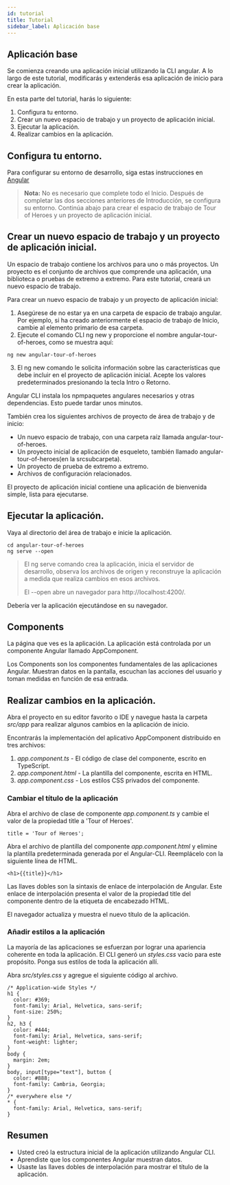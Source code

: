 ```yaml
---
id: tutorial
title: Tutorial
sidebar_label: Aplicación base
---
```


## Aplicación base

Se comienza creando una aplicación inicial utilizando la CLI angular. A lo largo de este tutorial, modificarás y extenderás esa aplicación de inicio para crear la aplicación.

En esta parte del tutorial, harás lo siguiente:

1.  Configura tu entorno.
2.  Crear un nuevo espacio de trabajo y un proyecto de aplicación inicial.
3.  Ejecutar la aplicación.
4.  Realizar cambios en la aplicación.

## Configura tu entorno.

Para configurar su entorno de desarrollo, siga estas instrucciones en [Angular](instalacion)
> **Nota:** No es necesario que complete todo el Inicio. Después de completar las dos secciones anteriores de Introducción, se configura su entorno. Continúa abajo para crear el espacio de trabajo de Tour of Heroes y un proyecto de aplicación inicial.

## Crear un nuevo espacio de trabajo y un proyecto de aplicación inicial.

Un espacio de trabajo contiene los archivos para uno o más proyectos. Un proyecto es el conjunto de archivos que comprende una aplicación, una biblioteca o pruebas de extremo a extremo. Para este tutorial, creará un nuevo espacio de trabajo.

Para crear un nuevo espacio de trabajo y un proyecto de aplicación inicial:

1.  Asegúrese de no estar ya en una carpeta de espacio de trabajo angular. Por ejemplo, si ha creado anteriormente el espacio de trabajo de Inicio, cambie al elemento primario de esa carpeta.
2.  Ejecute el comando CLI ng new y proporcione el nombre angular-tour-of-heroes, como se muestra aquí:
```
ng new angular-tour-of-heroes
```
3.  El ng new comando le solicita información sobre las características que debe incluir en el proyecto de aplicación inicial. Acepte los valores predeterminados presionando la tecla Intro o Retorno.

Angular CLI instala los npmpaquetes angulares necesarios y otras dependencias. Esto puede tardar unos minutos.

También crea los siguientes archivos de proyecto de área de trabajo y de inicio:

- Un nuevo espacio de trabajo, con una carpeta raíz llamada angular-tour-of-heroes.
- Un proyecto inicial de aplicación de esqueleto, también llamado angular-tour-of-heroes(en la srcsubcarpeta).
- Un proyecto de prueba de extremo a extremo.
- Archivos de configuración relacionados.

El proyecto de aplicación inicial contiene una aplicación de bienvenida simple, lista para ejecutarse.

## Ejecutar la aplicación.

Vaya al directorio del área de trabajo e inicie la aplicación.

```
cd angular-tour-of-heroes
ng serve --open
```
> El ng serve comando crea la aplicación, inicia el servidor de desarrollo, observa los archivos de origen y reconstruye la aplicación a medida que realiza cambios en esos archivos.
> 
> El --open abre un navegador para http://localhost:4200/.

Debería ver la aplicación ejecutándose en su navegador.

## Components

La página que ves es la aplicación. La aplicación está controlada por un componente Angular llamado AppComponent.

Los Components son los componentes fundamentales de las aplicaciones Angular. Muestran datos en la pantalla, escuchan las acciones del usuario y toman medidas en función de esa entrada.

## Realizar cambios en la aplicación.

Abra el proyecto en su editor favorito o IDE y navegue hasta la carpeta *src/app* para realizar algunos cambios en la aplicación de inicio.

Encontrarás la implementación del aplicativo AppComponent distribuido en tres archivos:
1.  *app.component.ts* - El código de clase del componente, escrito en TypeScript.
2.  *app.component.html* - La plantilla del componente, escrita en HTML.
3.  *app.component.css* - Los estilos CSS privados del componente.

### Cambiar el título de la aplicación

Abra el archivo de clase de componente *app.component.ts* y cambie el valor de la propiedad title a 'Tour of Heroes'.
```
title = 'Tour of Heroes';
```

Abra el archivo de plantilla del componente *app.component.html* y elimine la plantilla predeterminada generada por el Angular-CLI. Reemplácelo con la siguiente línea de HTML.

```
<h1>{{title}}</h1>
```
Las llaves dobles son la sintaxis de enlace de interpolación de Angular. Este enlace de interpolación presenta el valor de la propiedad title del componente dentro de la etiqueta de encabezado HTML.

El navegador actualiza y muestra el nuevo título de la aplicación.

### Añadir estilos a la aplicación

La mayoría de las aplicaciones se esfuerzan por lograr una apariencia coherente en toda la aplicación. El CLI generó un *styles.css* vacio para este propósito. Ponga sus estilos de toda la aplicación allí.

Abra *src/styles.css* y agregue el siguiente código al archivo.

```
/* Application-wide Styles */
h1 {
  color: #369;
  font-family: Arial, Helvetica, sans-serif;
  font-size: 250%;
}
h2, h3 {
  color: #444;
  font-family: Arial, Helvetica, sans-serif;
  font-weight: lighter;
}
body {
  margin: 2em;
}
body, input[type="text"], button {
  color: #888;
  font-family: Cambria, Georgia;
}
/* everywhere else */
* {
  font-family: Arial, Helvetica, sans-serif;
}
```

## Resumen

- Usted creó la estructura inicial de la aplicación utilizando Angular CLI.
- Aprendiste que los componentes Angular muestran datos.
- Usaste las llaves dobles de interpolación para mostrar el título de la aplicación.










